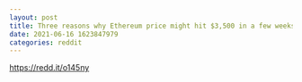 ```yaml
--- 
layout: post 
title: Three reasons why Ethereum price might hit $3,500 in a few weeks 
date: 2021-06-16 1623847979 
categories: reddit 
--- 
```

https://redd.it/o145ny